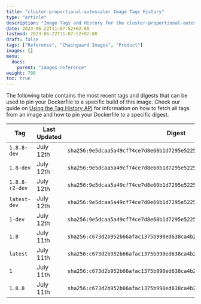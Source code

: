 ```yaml
---
title: "cluster-proportional-autoscaler Image Tags History"
type: "article"
description: "Image Tags and History for the cluster-proportional-autoscaler Chainguard Image"
date: 2023-06-22T11:07:52+02:00
lastmod: 2023-06-22T11:07:52+02:00
draft: false
tags: ["Reference", "Chainguard Images", "Product"]
images: []
menu:
  docs:
    parent: "images-reference"
weight: 700
toc: true
---
```


The following table contains the most recent tags and digests that can be used to pin your Dockerfile to a specific build of this image. Check our guide on [Using the Tag History API](/chainguard/chainguard-images/using-the-tag-history-api/) for information on how to fetch all tags from an image and how to pin your Dockerfile to a specific digest.

| Tag            | Last Updated | Digest                                                                    |
|----------------|--------------|---------------------------------------------------------------------------|
| `1.8.8-dev`    | July 12th    | `sha256:9e5dcaa5a49cf74ce7d8e60b1d7295e52257567243d93d98105b7dd09f2db37c` |
| `1.8-dev`      | July 12th    | `sha256:9e5dcaa5a49cf74ce7d8e60b1d7295e52257567243d93d98105b7dd09f2db37c` |
| `1.8.8-r2-dev` | July 12th    | `sha256:9e5dcaa5a49cf74ce7d8e60b1d7295e52257567243d93d98105b7dd09f2db37c` |
| `latest-dev`   | July 12th    | `sha256:9e5dcaa5a49cf74ce7d8e60b1d7295e52257567243d93d98105b7dd09f2db37c` |
| `1-dev`        | July 12th    | `sha256:9e5dcaa5a49cf74ce7d8e60b1d7295e52257567243d93d98105b7dd09f2db37c` |
| `1.8`          | July 11th    | `sha256:c673d2b952b66afac1375b990ed638ca4b22f7c0322fc6de6f2fe810be82a418` |
| `latest`       | July 11th    | `sha256:c673d2b952b66afac1375b990ed638ca4b22f7c0322fc6de6f2fe810be82a418` |
| `1`            | July 11th    | `sha256:c673d2b952b66afac1375b990ed638ca4b22f7c0322fc6de6f2fe810be82a418` |
| `1.8.8`        | July 11th    | `sha256:c673d2b952b66afac1375b990ed638ca4b22f7c0322fc6de6f2fe810be82a418` |

